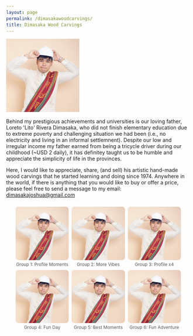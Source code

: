 ```yaml
---
layout: page
permalink: /dimasakawoodcarvings/
title: Dimasaka Wood Carvings
---
```


<div class="home">

<dl id="" class="wp-caption alignright" style="max-width: 200px">
    <dt><a href="/images/papa.jpg"><img class="" src="/images/profile.jpg"/></a></dt>
</dl>

<p>Behind my prestigious achievements and universities is our loving father, Loreto 'Lito' Rivera Dimasaka, who did not finish elementary education due to extreme poverty and challenging situation we had been (i.e., no electricity and living in an informal settlemnent). Despite our low and irregular income my father earned from being a tricycle driver during our childhood (~USD 2 daily), it has definitey taught us to be humble and appreciate the simplicity of life in the provinces. 

Here, I would like to appreciate, share, (and sell) his artistic hand-made wood carvings that he started learning and doing since 1974. Anywhere in the world, if there is anything that you would like to buy or offer a price, please feel free to send a message to my email: dimasakajoshua@gmail.com</p>




<!-- Lightbox2 Styles & Script -->
<link href="https://cdn.jsdelivr.net/npm/lightbox2@2/dist/css/lightbox.min.css" rel="stylesheet">
<script src="https://cdn.jsdelivr.net/npm/lightbox2@2/dist/js/lightbox.min.js"></script>

<style>
  .collage {
    display: flex;
    flex-wrap: wrap;
    gap: 8px;
    justify-content: center;
    padding: 10px;
  }

  .collage figure {
    margin: 0;
    flex: 1 1 calc(33.333% - 16px);
    max-width: calc(33.333% - 16px);
  }

  .collage img {
    width: 100%;
    height: auto;
    object-fit: cover;
    border-radius: 8px;
    display: block;
    cursor: pointer;
  }

  .collage figcaption {
    font-size: 0.75rem;
    text-align: center;
    margin-top: 4px;
    color: #555;
  }

  @media (max-width: 768px) {
    .collage figure {
      flex: 1 1 calc(50% - 16px);
      max-width: calc(50% - 16px);
    }
  }

  @media (max-width: 480px) {
    .collage figure {
      flex: 1 1 100%;
      max-width: 100%;
    }
  }
</style>

<!-- Collage with profile.jpg slideshow groups -->
<div class="collage">

  <!-- Collage Item 1 -->
  <figure>
    <a href="/images/profile.jpg" data-lightbox="group1" data-title="Group 1 - Image 1">
      <img src="/images/profile.jpg" alt="Preview Group 1">
    </a>
    <a href="/images/profile.jpg" data-lightbox="group1" data-title="Group 1 - Image 2"></a>
    <a href="/images/profile.jpg" data-lightbox="group1" data-title="Group 1 - Image 3"></a>
    <figcaption>Group 1: Profile Moments</figcaption>
  </figure>

  <!-- Collage Item 2 -->
  <figure>
    <a href="/images/profile.jpg" data-lightbox="group2" data-title="Group 2 - Image 1">
      <img src="/images/profile.jpg" alt="Preview Group 2">
    </a>
    <a href="/images/profile.jpg" data-lightbox="group2" data-title="Group 2 - Image 2"></a>
    <figcaption>Group 2: More Vibes</figcaption>
  </figure>

  <!-- Collage Item 3 -->
  <figure>
    <a href="/images/profile.jpg" data-lightbox="group3" data-title="Group 3 - Image 1">
      <img src="/images/profile.jpg" alt="Preview Group 3">
    </a>
    <a href="/images/profile.jpg" data-lightbox="group3" data-title="Group 3 - Image 2"></a>
    <a href="/images/profile.jpg" data-lightbox="group3" data-title="Group 3 - Image 3"></a>
    <a href="/images/profile.jpg" data-lightbox="group3" data-title="Group 3 - Image 4"></a>
    <figcaption>Group 3: Profile x4</figcaption>
  </figure>

  <!-- Collage Item 4 -->
  <figure>
    <a href="/images/profile.jpg" data-lightbox="group4" data-title="Group 4 - Image 1">
      <img src="/images/profile.jpg" alt="Preview Group 4">
    </a>
    <a href="/images/profile.jpg" data-lightbox="group4" data-title="Group 4 - Image 2"></a>
    <a href="/images/profile.jpg" data-lightbox="group4" data-title="Group 4 - Image 3"></a>
    <figcaption>Group 4: Fun Day</figcaption>
  </figure>

  <!-- Collage Item 5 -->
  <figure>
    <a href="/images/profile.jpg" data-lightbox="group5" data-title="Group 5 - Image 1">
      <img src="/images/profile.jpg" alt="Preview Group 5">
    </a>
    <a href="/images/profile.jpg" data-lightbox="group5" data-title="Group 5 - Image 2"></a>
    <figcaption>Group 5: Best Moments</figcaption>
  </figure>

  <!-- Collage Item 6 -->
  <figure>
    <a href="/images/profile.jpg" data-lightbox="group6" data-title="Group 6 - Image 1">
      <img src="/images/profile.jpg" alt="Preview Group 6">
    </a>
    <a href="/images/profile.jpg" data-lightbox="group6" data-title="Group 6 - Image 2"></a>
    <a href="/images/profile.jpg" data-lightbox="group6" data-title="Group 6 - Image 3"></a>
    <a href="/images/profile.jpg" data-lightbox="group6" data-title="Group 6 - Image 4"></a>
    <figcaption>Group 6: Fun Adventure</figcaption>
  </figure>

</div>
